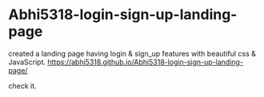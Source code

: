 ﻿# Abhi5318-login-sign-up-landing-page
created  a landing page having login & sign_up features with beautiful css & JavaScript.
https://abhi5318.github.io/Abhi5318-login-sign-up-landing-page/

check it.

